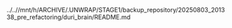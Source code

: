 ../..//mnt/h/ARCHIVE/.UNWRAP/STAGE1/backup_repository/20250803_201338_pre_refactoring/duri_brain/README.md